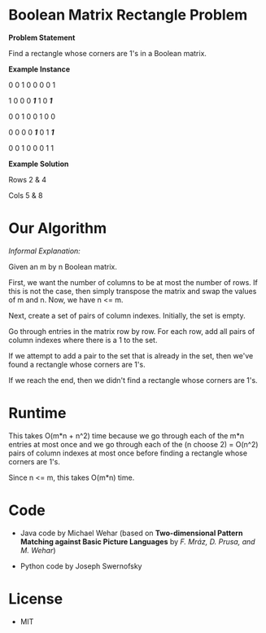 # Boolean Matrix Rectangle Problem
**Problem Statement**

Find a rectangle whose corners are 1's in a Boolean matrix.

**Example Instance**

0	0	1	0	0	0	0	1

1	0	0	0	***1***	1	0 ***1***

0	0	1	0	0	1	0	0

0	0	0	0	***1***	0	1	***1***

0	0	1	0	0	0	1	1

**Example Solution**

Rows 2 & 4

Cols 5 & 8

# Our Algorithm

*Informal Explanation:*

Given an m by n Boolean matrix.

First, we want the number of columns to be at most the number of rows. If this is not the case, then simply transpose the matrix and swap the values of m and n. Now, we have n <= m.

Next, create a set of pairs of column indexes. Initially, the set is empty.

Go through entries in the matrix row by row. For each row, add all pairs of column indexes where there is a 1 to the set.

If we attempt to add a pair to the set that is already in the set, then we've found a rectangle whose corners are 1's.

If we reach the end, then we didn't find a rectangle whose corners are 1's.

# Runtime

This takes O(m\*n + n^2) time because we go through each of the m*n entries at most once and we go through each of the (n choose 2) = O(n^2) pairs of column indexes at most once before finding a rectangle whose corners are 1's.

Since n <= m, this takes O(m\*n) time.

# Code

- Java code by Michael Wehar
(based on **Two-dimensional Pattern Matching against Basic Picture Languages** by *F. Mráz, D. Prusa, and M. Wehar*)

- Python code by Joseph Swernofsky

# License
- MIT
